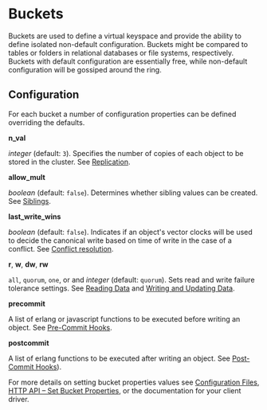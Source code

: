 # Buckets

Buckets are used to define a virtual keyspace and provide the ability to define
isolated non-default configuration. Buckets might be compared to tables or
folders in relational databases or file systems, respectively. Buckets with
default configuration are essentially free, while non-default configuration
will be gossiped around the ring.

## Configuration

For each bucket a number of configuration properties can be defined overriding
the defaults.

**n_val**

*integer* (default: `3`). Specifies the number of copies of each object to be
stored in the cluster. See [Replication](Replication).

**allow_mult**

*boolean* (default: `false`). Determines whether sibling values can be created.
See [Siblings](Vector-Clocks#Siblings).

**last_write_wins**

*boolean* (default: `false`). Indicates if an object's vector clocks will be
used to decide the canonical write based on time of write in the case of a
conflict. See [Conflict resolution](Concepts#Conflict-resolution).

**r**, **w**, **dw**, **rw**

`all`, `quorum`, `one`, or and *integer* (default: `quorum`). Sets read and
write failure tolerance settings. See [Reading Data](Concepts#Reading-Data) and
[Writing and Updating Data](Concepts#Writing-and-Updating-Data).

**precommit**

A list of erlang or javascript functions to be executed before writing an
object. See [Pre-Commit Hooks](Commit-Hooks#Pre-Commit-Hooks).

**postcommit**

A list of erlang functions to be executed after writing an object. See
[Post-Commit Hooks](Commit-Hooks#Post-Commit-Hooks)).

For more details on setting bucket properties values see [Configuration
Files](/Operations/Configurations-Files), [HTTP API – Set Bucket Properties](/Developers/Client-Implementation-Guide/HTTP-API/HTTP-Set-Bucket-Properties),
or the documentation for your client driver.
